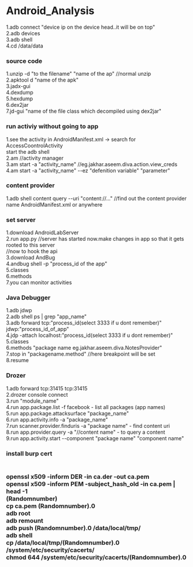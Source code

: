# Android_Analysis

1.adb connect "device ip on the device head..it will be on top"<br>
2.adb devices<br>
3.adb shell<br>
4.cd /data/data <br>

<h3>source code</h3>
1.unzip -d "to the filename" "name of the ap" //normal unzip<br>
2.apktool d "name of the apk"<br>
3.jadx-gui<br>
4.dexdump<br>
5.hexdump<br>
6.dex2jar<br>
7.jd-gui "name of the file class which decompiled using dex2jar"<br>

<h3>run activiy without going to app</h3>
1.see the activity in AndroidManifest.xml -> search for AccessCoontrolActivity<br>
start the adb shell<br>
2.am //activity manager<br>
3.am start -a "activity_name" //eg.jakhar.aseem.diva.action.view_creds<br>
4.am start -a "activity_name" --ez "defenition variable" "parameter"<br>

<h3>content provider</h3>
1.adb shell content query --uri "content://..." //find out the content provider name AndroidManifest.xml or anywhere<br>

<h3>set server</h3>
1.download AndroidLabServer<br>
2.run app.py //server has started now.make changes in app so that it gets rooted to this server<br>
//now to hook the api<br>
3.download AndBug<br>
4.andbug shell -p "process_id of the app"<br>
5.classes<br>
6.methods<br>
7.you can monitor activities<br>


<h3>Java Debugger</h3>
1.adb jdwp<br>
2.adb shell ps | grep "app_name"<br>
3.adb forward tcp:"process_id(select 3333 if u dont remember)" jdwp:"process_id_of_app"<br>
4.jdp -attach localhost:"process_id(select 3333 if u dont remember)"<br>
5.classes<br>
6.methods "package name eg.jakhar.aseem.diva.NotesProvider"<br>
7.stop in "packagename.method" //here breakpoint will be set <br>
8.resume<br>

<h3>Drozer</h3>
1.adb forward tcp:31415 tcp:31415<br>
2.drozer console connect<br>
3.run "module_name"<br>
4.run app.package.list -f facebook - list all packages (app names)<br>
5.run app.package.attacksurface "package_name"<br>
6.run app.activity.info -a "package_name"<br>
7.run scanner.provider.finduris -a "package name" - find content uri<br>
8.run app.provider.query -a "//content name" - to query a content<br>
9.run app.activity.start  --component "package name"  "component name"<br>


<h3>install burp cert<h3><br>
openssl x509 -inform DER -in ca.der -out ca.pem<br>
openssl x509 -inform PEM -subject_hash_old -in ca.pem | head -1<br>
(Randomnumber)<br>
cp ca.pem (Randomnumber).0<br>
adb root<br>
adb remount<br>
adb push (Randomnumber).0 /data/local/tmp/ <br>
adb shell<br>
cp /data/local/tmp/(Randomnumber).0 /system/etc/security/cacerts/<br>
chmod 644 /system/etc/security/cacerts/(Randomnumber).0<br>
